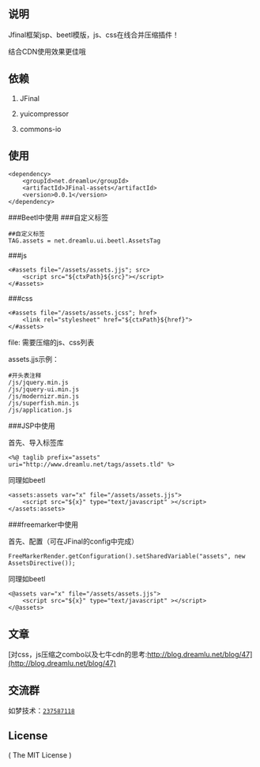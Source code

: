 ## 说明
Jfinal框架jsp、beetl模版，js、css在线合并压缩插件！

结合CDN使用效果更佳哦

## 依赖
1. JFinal

2. yuicompressor

3. commons-io

## 使用
```
<dependency>
    <groupId>net.dreamlu</groupId>
    <artifactId>JFinal-assets</artifactId>
    <version>0.0.1</version>
</dependency>
```

###Beetl中使用
###自定义标签
```
##自定义标签
TAG.assets = net.dreamlu.ui.beetl.AssetsTag
```
###js
```
<#assets file="/assets/assets.jjs"; src>
    <script src="${ctxPath}${src}"></script>
</#assets>
```
###css
```
<#assets file="/assets/assets.jcss"; href>
    <link rel="stylesheet" href="${ctxPath}${href}">
</#assets>
```

file: 需要压缩的js、css列表

assets.jjs示例：
```
#开头表注释
/js/jquery.min.js
/js/jquery-ui.min.js
/js/modernizr.min.js
/js/superfish.min.js
/js/application.js
```

###JSP中使用

首先、导入标签库
```
<%@ taglib prefix="assets" uri="http://www.dreamlu.net/tags/assets.tld" %>
```

同理如beetl
```
<assets:assets var="x" file="/assets/assets.jjs">
	<script src="${x}" type="text/javascript" ></script>
</assets:assets>
```
###freemarker中使用

首先、配置（可在JFinal的config中完成）
``` 
FreeMarkerRender.getConfiguration().setSharedVariable("assets", new AssetsDirective());
```

同理如beetl
```
<@assets var="x" file="/assets/assets.jjs">
	<script src="${x}" type="text/javascript" ></script>
</@assets>
```

## 文章
[对css，js压缩之combo以及七牛cdn的思考:http://blog.dreamlu.net/blog/47](http://blog.dreamlu.net/blog/47)

## 交流群
如梦技术：[`237587118`](http://shang.qq.com/wpa/qunwpa?idkey=f78fcb750b4f72c92ff4d375d2884dd69b552301a1f2681af956bd32700eb2c0)

## License

( The MIT License )
